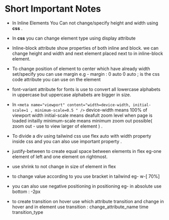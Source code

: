 # Short Important Notes 

- In Inline Elements You Can not change/specify height and width using **css** .

- In **css** you can change element type using display attribute
- Inline-block attribute show properties of both inline and block.
  we can change height and width and next element placed next to in inline-block element.
- To change position of element to center which have already width set/specify you can use margin
  e.g - margin : 0 auto 0 auto ; is the css code attribute you can use on the element 
- font-variant attribute for fonts is use to convert all lowercase alphabets in uppercase but uppercase alphabets are bigger in size. 
- In ``` <meta name="viewport" content="width=device-width, initial-scale=1 , minimum-scale=0.5 " /> ``` device-width means 100% of viewport width 
  initial-scale means deafult zoom level when page is loaded initailly 
  minimum-scale means minimum zoom out possible( zoom out - use to view larger of element )  .
  
- To divide a div using tailwind css use flex auto with width property inside css and you can also use important property .
- justify-between to create equal space between elements in flex  eg-one element of left and one element on rightmost.
- use shrink to not change in size of element in flex
- to change value according to you use bracket in tailwind eg- w-[ 70%]  
- you can also use negative positioning in positioning eg- in absolute use bottom : -2px 
- to create transition on hover use which attribute transition and change in hover and in element use transition : change_attribute_name time transition_type   
